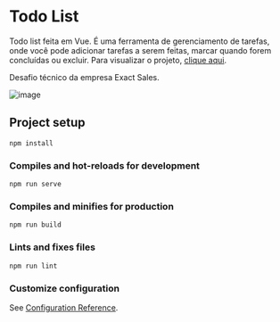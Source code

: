 # Todo List

Todo list feita em Vue. É uma ferramenta de gerenciamento de tarefas, onde você pode adicionar tarefas a serem feitas, marcar quando forem concluídas ou excluir. 
Para visualizar o projeto, [clique aqui](https://todolist-seven-gamma.vercel.app/).

Desafio técnico da empresa Exact Sales. 

![image](https://user-images.githubusercontent.com/89950971/158104765-82be18a8-0916-4053-a40b-ae8490b2a590.png)


## Project setup
```
npm install
```

### Compiles and hot-reloads for development
```
npm run serve
```

### Compiles and minifies for production
```
npm run build
```

### Lints and fixes files
```
npm run lint
```

### Customize configuration
See [Configuration Reference](https://cli.vuejs.org/config/).
